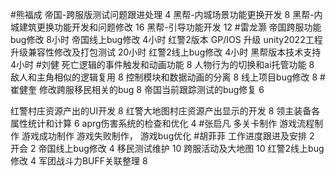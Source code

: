
#熊福成 
帝国-跨服版测试问题跟进处理                                       4
黑帮-内城场景功能更换开发                                           8
黑帮-内城建筑更换功能开发和问题修改                        16
黑帮-引导功能开发                                                         12
#雷龙灏 
帝国跨服功能bug修改 8小时
帝国线上bug修改  4小时
红警2版本  GP/IOS 升级 unity2022工程升级兼容性修改及打包测试 20小时
红警2线上bug修改 4小时
黑帮版本技术支持 4小时
#刘健 
死亡逻辑的事件触发和动画功能  8
人物行为的切换和ai托管功能  8
敌人和主角相似的逻辑复用  8
控制模块和数据动画的分离  8
线上项目bug修改 8
#崔健奎 
修改跨服移民相关的bug 8
帝国当前跟踪测试的bug修复 6

红警村庄资源产出的UI开发 8
红警大地图村庄资源产出显示的开发 8
领主装备各属性统计和计算 6
aprg伤害系统的检查和优化 4
#张启凡
多关卡制作
游戏流程制作
游戏成功制作
游戏失败制作，
游戏bug优化
#胡菲菲 
工作进度跟进及安排   2
开会 2
帝国线上bug修改        4
移民测试维护              10
跨服活动及大地图              10
红警2线上bug修改      4
军团战斗力BUFF关联整理   8

